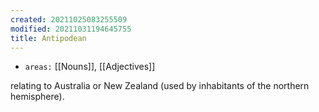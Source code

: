 ```yaml
---
created: 20211025083255509
modified: 20211031194645755
title: Antipodean
---
```


- `areas:` [[Nouns]], [[Adjectives]]

relating to Australia or New Zealand (used by inhabitants of the northern hemisphere).

